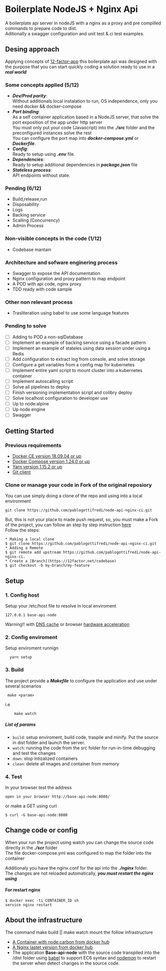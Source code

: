 # Boilerplate NodeJS + Nginx Api 

A boilerplate api server in nodeJS with a nginx as a proxy and pre compilled commands to prepare code to dist.  
Aditionally a swagger configuration and unit test & ci test examples.  

## Desing approach 
Applying concepts of [12-factor-app](https://12factor.net/) this boilerplate api was designed with the purpose that you can start quickly coding a solution ready to use in a ***real world***

### Some concepts applied (5/12)
* ***Dev/Prod parity***:  
   Without additionals local instalation to run, OS independence, only you need docker && docker-compose 
* ***Port binding***:  
   As a self container application based in a NodeJS server, that solve the port exposition of the app under http server  
   You must only put your code (Javascript) into the ***./src*** folder and the preconfigured instances solve the rest   
   You can configure the port map into ***docker-compose.yml*** or ***Dockerfile***. 
* ***Config***:  
   Ready to setup using ***.env*** file.  
* ***Dependencies***:  
   Ready to setup additional dependencies in ***package.json*** file
* ***Stateless process***:  
   API endpoints without state.

### Pending (6/12)
* Build,release,run
* Disposability
* Logs
* Backing service
* Scalling (Concurrency)
* Admin Process

### Non-visible concepts in the code (1/12)
* Codebase mantain

### Architecture and sofware enginering process
* Swagger to expose the API documentation
* Nginx configuration and proxy pattern to map endpoint
* A POD with api code, nginx proxy
* TDD ready with code sample

### Other non relevant process
* Trasliteration using babel to use some language features

### Pending to solve
- [ ] Adding to POD a non-sqlDatabase
- [ ] Implement an example of backing service using a facade pattern
- [ ] Implement an example of stateles using data session under using a Redis
- [ ] Add configuration to extract log from console, and solve storage
- [ ] Configure a get variables from a config map for kubernetes
- [ ] Implement entire yaml script to mount cluster into a kubernetes container
- [ ] Implement autoscalling script
- [ ] Solve all pipelines to deploy
- [ ] Finish versioning implementation script and colibry deploy
- [ ] Solve localhost configuration to developer use   
- [ ] Up to node:alpine
- [ ] Up node engine
- [ ] Swagger

## Getting Started

### Previous requirements
* [Docker CE version 18.09.04 or up](https://docs.docker.com/install/linux/docker-ce/ubuntu/) 
* [Docker Compose version 1.24.0 or up](https://docs.docker.com/compose/install/) 
* [Yarn version 1.15.2 or up](https://yarnpkg.com/lang/en/docs/install/#debian-stable)
* [Git client](https://git-scm.com/)

### Clone or manage your code in Fork of the original reposiory
You can use simply doing a clone of the repo and using into a local environment
```
git clone https://github.com/pablogottifredi/node-api-nginx-ci.git
```
But, this is not your place to made push request, so, you must make a Fork of the project, you can follow an step by step instruction [here](https://blog.scottlowe.org/2015/01/27/using-fork-branch-git-workflow/)  
Follow the steps:
```
* Making a local clone
$ git clone https://github.com/pablogottifredi/node-api-nginx-ci.git
* Adding a Remote
$ git remote add upstream https://github.com/pablogottifredi/node-api-nginx-ci.
* Create a [Branch](https://12factor.net/codebase)
$ git checkout -b my-branch/my-feature
```

## Setup
### 1. Config host 
Setup your /etc/host file to resolve in local enviroment
```
127.0.0.1 base-api-node 
```
Warning!! with [DNS cache](https://beebom.com/how-flush-dns-cache-linux/) or browser [hardware acceleration](https://www.google.com/search?q=use+hardware+acceleration+when+available)

### 2. Config enviroment
Setup enviroment runnign
```
  yarn setup 
```

### 3. Build  

The project provide a ***Makefile*** to configure the application and use under several scenarios 
```
 make <param>
```
i.e
```
    make watch
```
##### List of params

* `build`: setup enviroment, build code, traspile and minify. Put the source in dist folder and launch the server.  
* `watch`: running the code from the src folder for run-in-time debugging and test the changes 
* `down`: stop intizalized containers 
* `clean`: delete all images and container from memory

### 4. Test
In your browser test the address
``` 
open in your browser http://base-api-node:8080/
```
or make a GET using curl
```
$ curl -G base-api-node:8080
```

## Change code or config
When your run the project using watch you can change the source code directly in the ***./scr*** folder  
The file docker-compose.yml was configured to map the folder into the container

Additionaly you have the nginx.conf for the api into the ***./nginx*** folder.  
The changes are not reloaded automatically, ***you must restart the nginx using***
#### For restart nginx
```
$ docker exec -ti CONTAINER_ID sh
service nginx restart
```

## About the infrastructure
The command make build || make watch mount the follow infrastructure

* [A Container with node:carbon from docker hub](https://hub.docker.com/r/mhart/alpine-node/)
* [A Nginx lastet version from docker hub](https://hub.docker.com/_/nginx)
* The application **Base-api-node** with the source code transpiled into the /dist folder using [babel](https://babeljs.io/docs/en/babel-node) to support EC6 syntax and [nodemon](https://www.npmjs.com/package/nodemon) to restart the server when detect changes in the source code. 


